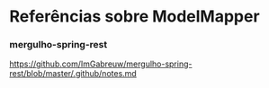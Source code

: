 # Referências sobre ModelMapper

### mergulho-spring-rest

https://github.com/ImGabreuw/mergulho-spring-rest/blob/master/.github/notes.md